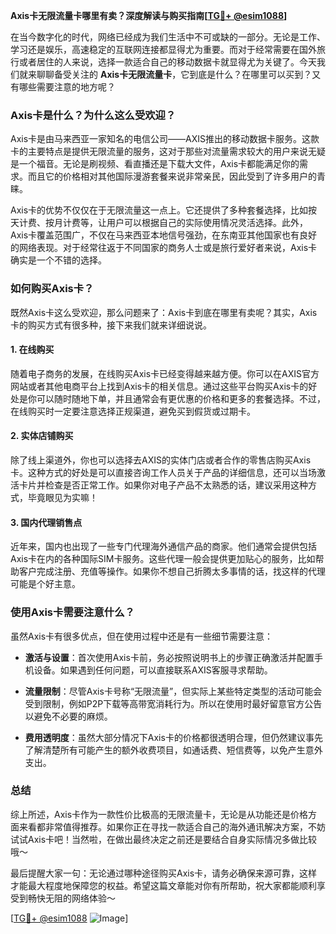 **Axis卡无限流量卡哪里有卖？深度解读与购买指南[[TG💪+ @esim1088](https://t.me/s/esim1088)]**

在当今数字化的时代，网络已经成为我们生活中不可或缺的一部分。无论是工作、学习还是娱乐，高速稳定的互联网连接都显得尤为重要。而对于经常需要在国外旅行或者居住的人来说，选择一款适合自己的移动数据卡就显得尤为关键了。今天我们就来聊聊备受关注的 **Axis卡无限流量卡**，它到底是什么？在哪里可以买到？又有哪些需要注意的地方呢？

### Axis卡是什么？为什么这么受欢迎？

Axis卡是由马来西亚一家知名的电信公司——AXIS推出的移动数据卡服务。这款卡的主要特点是提供无限流量的服务，这对于那些对流量需求较大的用户来说无疑是一个福音。无论是刷视频、看直播还是下载大文件，Axis卡都能满足你的需求。而且它的价格相对其他国际漫游套餐来说非常亲民，因此受到了许多用户的青睐。

Axis卡的优势不仅仅在于无限流量这一点上。它还提供了多种套餐选择，比如按天计费、按月计费等，让用户可以根据自己的实际使用情况灵活选择。此外，Axis卡覆盖范围广，不仅在马来西亚本地信号强劲，在东南亚其他国家也有良好的网络表现。对于经常往返于不同国家的商务人士或是旅行爱好者来说，Axis卡确实是一个不错的选择。

### 如何购买Axis卡？

既然Axis卡这么受欢迎，那么问题来了：Axis卡到底在哪里有卖呢？其实，Axis卡的购买方式有很多种，接下来我们就来详细说说。

#### 1. 在线购买

随着电子商务的发展，在线购买Axis卡已经变得越来越方便。你可以在AXIS官方网站或者其他电商平台上找到Axis卡的相关信息。通过这些平台购买Axis卡的好处是你可以随时随地下单，并且通常会有更优惠的价格和更多的套餐选择。不过，在线购买时一定要注意选择正规渠道，避免买到假货或过期卡。

#### 2. 实体店铺购买

除了线上渠道外，你也可以选择去AXIS的实体门店或者合作的零售店购买Axis卡。这种方式的好处是可以直接咨询工作人员关于产品的详细信息，还可以当场激活卡片并检查是否正常工作。如果你对电子产品不太熟悉的话，建议采用这种方式，毕竟眼见为实嘛！

#### 3. 国内代理销售点

近年来，国内也出现了一些专门代理海外通信产品的商家。他们通常会提供包括Axis卡在内的各种国际SIM卡服务。这些代理一般会提供更加贴心的服务，比如帮助客户完成注册、充值等操作。如果你不想自己折腾太多事情的话，找这样的代理可能是个好主意。

### 使用Axis卡需要注意什么？

虽然Axis卡有很多优点，但在使用过程中还是有一些细节需要注意：

- **激活与设置**：首次使用Axis卡前，务必按照说明书上的步骤正确激活并配置手机设备。如果遇到任何问题，可以直接联系AXIS客服寻求帮助。
  
- **流量限制**：尽管Axis卡号称“无限流量”，但实际上某些特定类型的活动可能会受到限制，例如P2P下载等高带宽消耗行为。所以在使用时最好留意官方公告以避免不必要的麻烦。
  
- **费用透明度**：虽然大部分情况下Axis卡的价格都很透明合理，但仍然建议事先了解清楚所有可能产生的额外收费项目，如通话费、短信费等，以免产生意外支出。

### 总结

综上所述，Axis卡作为一款性价比极高的无限流量卡，无论是从功能还是价格方面来看都非常值得推荐。如果你正在寻找一款适合自己的海外通讯解决方案，不妨试试Axis卡吧！当然啦，在做出最终决定之前还是要结合自身实际情况多做比较哦～

最后提醒大家一句：无论通过哪种途径购买Axis卡，请务必确保来源可靠，这样才能最大程度地保障您的权益。希望这篇文章能对你有所帮助，祝大家都能顺利享受到畅快无阻的网络体验～ 

[[TG💪+ @esim1088](https://t.me/s/esim1088) ![Image](https://i.postimg.cc/4NQfJmqS/Snipaste-2025-05-13-00-14-12.png)]